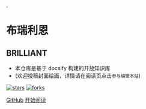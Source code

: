<img src="https://pic.imgdb.cn/item/663d5be50ea9cb1403b26600.png" style="zoom:25%;" />

# 布瑞利恩

## BRILLIANT

- 本仓库是基于 docsify 构建的开放知识库
- (欢迎投稿封面绘画，详情请在阅读页点击`参与编辑本站`)

[![stars](https://badgen.net/github/stars/HowCam/howcam.github.io?icon=github&color=4ab8a1)](https://github.com/howcam/howcam.github.io) [![forks](https://badgen.net/github/forks/howcam/howcam.github.io?icon=github&color=4ab8a1)](https://github.com/howcam/howcam.github.io) 

[GitHub](<https://github.com/HowCam/howcam.github.io>)
[开始阅读](README.md)
